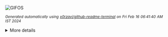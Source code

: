 <div align="justify">
<picture>
    <source media="(prefers-color-scheme: dark)" srcset="https://i.ibb.co/3zBKRJH/output-gif.gif">
    <source media="(prefers-color-scheme: light)" srcset="https://i.ibb.co/3zBKRJH/output-gif.gif">
    <img alt="GIFOS" src="https://i.ibb.co/3zBKRJH/output-gif.gif">
</picture>

<sub><i>Generated automatically using [x0rzavi/github-readme-terminal](https://github.com/x0rzavi/github-readme-terminal) on Fri Feb 16 06:41:40 AM IST 2024</i></sub>

<details>
<summary>More details</summary>

</details>
</div>

<!-- Image deletion URL: https://ibb.co/tX8RLd5/70c0977d398ec245ee371a4ce3629369 -->